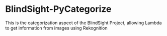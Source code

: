 # BlindSight-PyCategorize
This is the categorization aspect of the BlindSight Project, allowing Lambda to get information from images using Rekognition
